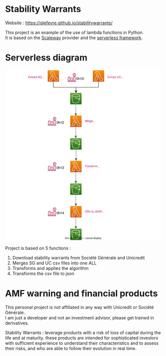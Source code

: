 # Stability Warrants

Website : https://qlefevre.github.io/stabilitywarrants/

This project is an example of the use of lambda functions in Python.  
It is based on the [Scaleway](https://www.scaleway.com/en/serverless-functions/) provider and
the [serverless framework](https://www.serverless.com/).

# Serverless diagram

![Alt text](./docs/serverless_diagram.drawio.svg)

Project is based on 5 functions :
1. Download stability warrants from Société Générale and Unicredit
2. Merges SG and UC csv files into one ALL
3. Transforms and applies the algorithm
4. Transforms the csv file to json

# AMF warning and financial products

This personal project is not affiliated in any way with Unicredit or Société Générale.  
I am just a developer and not an investment advisor, please get trained in derivatives.

Stability Warrants : leverage products with a risk of loss of capital during the life and at maturity. these products
are intended for sophisticated investors with sufficient experience to understand their characteristics and to assess
their risks, and who are able to follow their evolution in real time.
